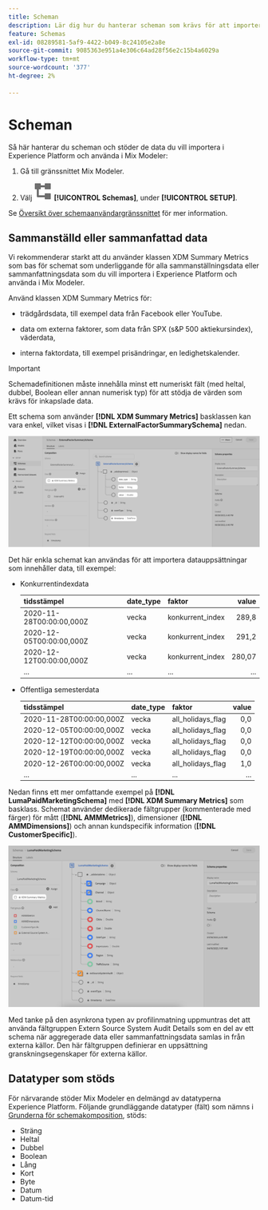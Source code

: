 ```yaml
---
title: Scheman
description: Lär dig hur du hanterar scheman som krävs för att importera data till Mix Modeler.
feature: Schemas
exl-id: 08289581-5af9-4422-b049-8c24105e2a8e
source-git-commit: 9085363e951a4e306c64ad28f56e2c15b4a6029a
workflow-type: tm+mt
source-wordcount: '377'
ht-degree: 2%

---
```


# Scheman

Så här hanterar du scheman och stöder de data du vill importera i Experience Platform och använda i Mix Modeler:

1. Gå till gränssnittet Mix Modeler.

1. Välj ![Scheman](/help/assets//icons/Schemas.svg) **[!UICONTROL Schemas]**, under **[!UICONTROL SETUP]**.

Se [Översikt över schemaanvändargränssnittet](https://experienceleague.adobe.com/docs/experience-platform/xdm/ui/overview.html?lang=en) för mer information.

## Sammanställd eller sammanfattad data

Vi rekommenderar starkt att du använder klassen XDM Summary Metrics som bas för schemat som underliggande för alla sammanställningsdata eller sammanfattningsdata som du vill importera i Experience Platform och använda i Mix Modeler.

Använd klassen XDM Summary Metrics för:

- trädgårdsdata, till exempel data från Facebook eller YouTube.

- data om externa faktorer, som data från SPX (s&amp;P 500 aktiekursindex), väderdata,

- interna faktordata, till exempel prisändringar, en ledighetskalender.

>[!IMPORTANT]
>
>Schemadefinitionen måste innehålla minst ett numeriskt fält (med heltal, dubbel, Boolean eller annan numerisk typ) för att stödja de värden som krävs för inkapslade data.

Ett schema som använder **[!DNL XDM Summary Metrics]** basklassen kan vara enkel, vilket visas i **[!DNL ExternalFactorSummarySchema]** nedan.

![Schema för externa faktorer](/help/assets//external-factors-schema.png)

Det här enkla schemat kan användas för att importera datauppsättningar som innehåller data, till exempel:

- Konkurrentindexdata

  | tidsstämpel | date_type | faktor | value |
  |---|---|---|--:|
  | 2020-11-28T00:00:00,000Z | vecka | konkurrent_index | 289,8 |
  | 2020-12-05T00:00:00,000Z | vecka | konkurrent_index | 291,2 |
  | 2020-12-12T00:00:00,000Z | vecka | konkurrent_index | 280,07 |
  | ... | ... | ... | ... |

- Offentliga semesterdata

  | tidsstämpel | date_type | faktor | value |
  |---|---|---|--:|
  | 2020-11-28T00:00:00,000Z | vecka | all_holidays_flag | 0,0 |
  | 2020-12-05T00:00:00,000Z | vecka | all_holidays_flag | 0,0 |
  | 2020-12-12T00:00:00,000Z | vecka | all_holidays_flag | 0,0 |
  | 2020-12-19T00:00:00,000Z | vecka | all_holidays_flag | 0,0 |
  | 2020-12-26T00:00:00,000Z | vecka | all_holidays_flag | 1,0 |
  | ... | ... | ... | ... |


Nedan finns ett mer omfattande exempel på **[!DNL LumaPaidMarketingSchema]** med **[!DNL XDM Summary Metrics]** som basklass. Schemat använder dedikerade fältgrupper (kommenterade med färger) för mått (**[!DNL AMMMetrics]**), dimensioner (**[!DNL AMMDimensions]**) och annan kundspecifik information (**[!DNL CustomerSpecific]**).

![Sammanfattningsschema](/help/assets//summary-schema.png)

Med tanke på den asynkrona typen av profilinmatning uppmuntras det att använda fältgruppen Extern Source System Audit Details som en del av ett schema när aggregerade data eller sammanfattningsdata samlas in från externa källor. Den här fältgruppen definierar en uppsättning granskningsegenskaper för externa källor.


## Datatyper som stöds

För närvarande stöder Mix Modeler en delmängd av datatyperna Experience Platform. Följande grundläggande datatyper (fält) som nämns i [Grunderna för schemakomposition](https://experienceleague.adobe.com/docs/experience-platform/xdm/schema/composition.html?lang=en#data-type), stöds:

- Sträng
- Heltal
- Dubbel
- Boolean
- Lång
- Kort
- Byte
- Datum
- Datum-tid
